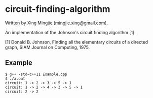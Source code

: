 # circuit-finding-algorithm

Written by Xing Mingjie (mingjie.xing@gmail.com).

An implementation of the Johnson's circuit finding algorithm [1].

[1] Donald B. Johnson, Finding all the elementary circuits of a directed
    graph, SIAM Journal on Computing, 1975.

## Example

	$ g++ -std=c++11 Example.cpp
	$ ./a.out
	circuit: 1 -> 2 -> 3 -> 5 -> 1
	circuit: 1 -> 2 -> 4 -> 3 -> 5 -> 1
	circuit: 2 -> 2

